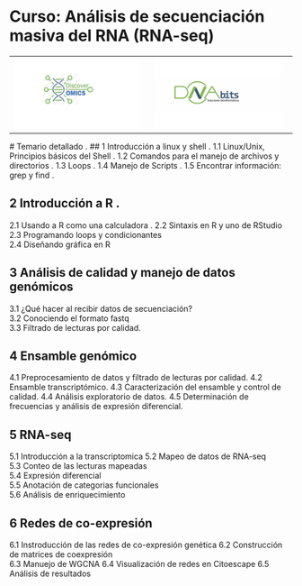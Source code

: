 # Curso: Análisis de secuenciación masiva del RNA (RNA-seq)
<table style="width:100%">
  <tr>
   <th><img src="logoDisco.png"><th>
   <th><img src="logoDNAbit.png"><th>
    
  </tr>
</table>  
# Temario detallado . 
## 1 Introducción a linux y shell . 
1.1 Linux/Unix, Principios básicos del Shell . 
1.2 Comandos para el manejo de archivos y directorios . 
1.3 Loops . 
1.4 Manejo de Scripts . 
1.5 Encontrar información: grep y find . 

## 2 Introducción a R . 
2.1 Usando a R como una calculadora . 
2.2 Sintaxis en R y uno de RStudio  
2.3 Programando loops y condicionantes  
2.4 Diseñando gráfica en R  

## 3 Análisis de calidad y manejo de datos genómicos  
3.1 ¿Qué hacer al recibir datos de secuenciación?  
3.2 Conociendo el formato fastq  
3.3 Filtrado de lecturas por calidad.  
 

## 4 Ensamble genómico
4.1 Preprocesamiento de datos y filtrado de lecturas por calidad.
4.2 Ensamble transcriptómico.
4.3 Caracterización del ensamble y control de calidad.
4.4 Análisis exploratorio de datos.
4.5 Determinación de frecuencias y análisis de expresión diferencial.

## 5 RNA-seq  
5.1 Introducción a la transcriptomica
5.2 Mapeo de datos de RNA-seq  
5.3 Conteo de las lecturas mapeadas  
5.4 Expresión diferencial  
5.5 Anotación de categorias funcionales  
5.6 Análisis de enriquecimiento  

## 6 Redes de co-expresión 
6.1 Instroducción de las redes de co-expresión genética
6.2 Construcción de matrices de coexpresión  
6.3 Manuejo de WGCNA
6.4 Visualización de redes en Citoescape
6.5 Análisis de resultados




